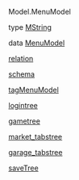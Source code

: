 Model.MenuModel

type [MString](Model-MenuModel.html#t:MString)

data [MenuModel](Model-MenuModel.html#t:MenuModel)

[relation](Model-MenuModel.html#v:relation)

[schema](Model-MenuModel.html#v:schema)

[tagMenuModel](Model-MenuModel.html#v:tagMenuModel)

[logintree](Model-MenuModel.html#v:logintree)

[gametree](Model-MenuModel.html#v:gametree)

[market\_tabstree](Model-MenuModel.html#v:market_tabstree)

[garage\_tabstree](Model-MenuModel.html#v:garage_tabstree)

[saveTree](Model-MenuModel.html#v:saveTree)
